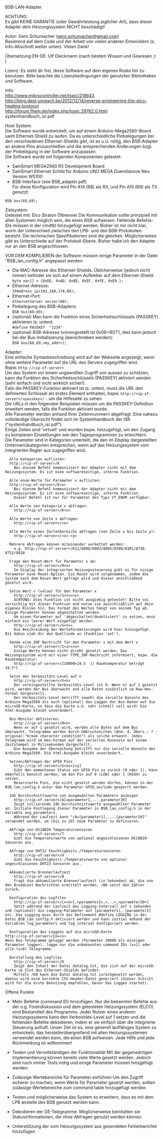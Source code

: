 BSB-LAN-Adapter

ACHTUNG:  
      Es gibt KEINE GARANTIE (oder Gewährleistung jeglicher Art), dass dieser Adapter dein Heizungssystem NICHT beschädigt!

Autor:	Gero Schumacher (gero.schumacher@gmail.com)  
      Basierend auf dem Code und der Arbeit von vielen anderen Entwicklern (s. Info-Abschnitt weiter unten). Vielen Dank!

Übersetzung EN-DE: Ulf Dieckmann (nach bestem Wissen und Gewissen ;) )

Lizenz:
	Es steht dir frei, diese Software auf dein eigenes Risiko hin zu benutzen. Bitte beachte die Lizenzbedingungen der genutzten Bibliotheken und Software.

Info:  
      http://www.mikrocontroller.net/topic/218643  
      http://blog.dest-unreach.be/2012/12/14/reverse-engineering-the-elco-heating-protocol  
      http://forum.fhem.de/index.php/topic,29762.0.html  
      systemhandbuch_isr.pdf

Host System:  
Die Software wurde entwickelt, um auf einem Arduino-Mega2560-Board samt Ethernet-Shield zu laufen. Da es unterschiedliche Pinbelegungen bei den verschiedenen Ethernet-Shields gibt, ist es u.U. nötig, den BSB-Adapter an andere Pins anzuschließen und die entsprechenden Änderungen bzgl. der Pinbelegung in der Software anzupassen.  
Die Software wurde mit folgenden Komponenten getestet:        
- SainSmart MEGA2560 R3 Development Board  
- SainSmart Ethernet Schild für Arduino UNO MEGA Duemilanove Neu Version W5100  
- BSB-Interface (see BSB_adapter.pdf)  
Für diese Konfiguration wird Pin A14 (68) als RX, und Pin A15 (69) als TX genutzt:

`BSB bus(68,69);`
      
Zielsystem:  
      Getestet mit: Elco Straton Ölbrenner
	Die Kommunikation sollte prinzipiell mit allen Systemen möglich sein, die einen BSB aufweisen.
	Fehlende Befehls-IDs müssen in der cmdtbl hinzugefügt werden.
	Bisher ist mir nicht klar, worin der Unterschied zwischen den LPB- und den BSB-Protokollen besteht. Die technischen Spezifikationen sind die gleichen. Möglicherweise gibt es Unterschiede auf der Protokoll-Ebene. Bisher habe ich den Adapter nur an den BSB angeschlossen.
    
VOR DEM KOMPILIEREN der Software müssen einige Parameter in der Datei "BSB_lan_config.h" angepasst werden:  
- Die MAC-Adresse des Ethernet-Shields. Üblicherweise (jedoch nicht immer) befindet sie sich auf einem Aufkleber auf dem Ethernet-Shield:  
  `byte mac[] = {0xDE, 0xAD, 0xBE, 0xEF, 0xFE, 0xEA };`  
- Ethernet-Adresse:  
  `IPAddress ip(192,168,178,88);`  
- Ethernet-Port:  
  `EthernetServer server(80);`  
- Pinbelegung des BSB-Adapters:  
  `BSB bus(68,69);`  
- (optional) Man kann die Funktion eines Sicherheitsschlüssels (PASSKEY) aktivieren (s. unten):  
  `#define PASSKEY  "1234"`  
- (optional) BSB-Adresse (voreingestellt ist 0x06=RGT1, dies kann jedoch bei der Bus-Initialisierung überschrieben werden):  
  `BSB bus(68,69,<my_addr>);`  
        
Adapter:  
      Eine einfache Syntaxbeschreibung wird auf der Webseite angezeigt, wenn ohne weitere Parameter auf die URL des Servers zugegriffen wird.  
      Bspw. `http://<ip-of-server>`  
      Um das System vor einem ungewollten Zugriff von aussen zu schützen, kann die Funktion des Sicherheitsschlüssels (PASSKEY) aktiviert werden (sehr einfach und nicht wirklich sicher!).  
      Falls die PASSKEY-Funktion aktiviert ist (s. unten), muss die URL den definierten Schlüssel als erstes Element enthalten,
      bspw. `http://<ip-of-server>/<passkey>/`    - um die Hilfeseite zu sehen  
      Die URLs in den folgenden Beispielen müssen um die PASSKEY-Definition erweitert werden, falls die Funktion aktiviert wurde.  
      Alle Parameter werden anhand ihrer Zeilennummern abgefragt. Eine nahezu vollständige Übersicht findet sich im Systemhandbuch der ISR ("systemhandbuch_isr.pdf").  
      Einige Zeilen sind 'virtuell' und wurden bspw. hinzugefügt, um den Zugang zu komplexen Einstellungen wie den Tagesprogrammen zu erleichtern.  
      Die Parameter sind in Kategorien unterteilt, die den im Display dargestellten Untermenükategorien entsprechen, wenn auf das Heizungssystem vom integrierten Regler aus zugegriffen wird.  

      Alle Kategorien auflisten:
      http://<ip-of-server>/K
        Bei diesem Befehl kommuniziert der Adapter nicht mit dem Heizungssystem. Es ist eine softwareseitige, interne Funktion.

      Alle enum-Werte für Parameter x auflisten:
      http://<ip-of-server>/E<x>
        Bei diesem Befehl kommuniziert der Adapter nicht mit dem Heizungssystem. Es ist eine softwareseitige, interne Funktion.
        Dieser Befehl ist nur für Parameter des Typs VT_ENUM verfügbar.

      Alle Werte von Kategorie x abfragen: 
        http://<ip-of-server>/K<x>

      Alle Werte von Zeile x abfragen:
        http://<ip-of-server>/<x>

      Alle Werte eines Zeilenbereichs abfragen (von Zeile x bis Zeile y):
        http://<ip-of-server>/<x>-<y>

      Mehrere Abfragen können miteinander verkettet werden:
        e.g. http://<ip-of-server>/K11/8000/8003/8005/8300/8301/8730-8732/8820

      Frage den Reset-Wert für Parameter x ab:
        http://<ip-of-server>/R<x>
        Im Display der integrierten Heizungssteuerung gibt es für einige Parameter eine Reset-Option. Ein Reset wird vorgenommen, indem das System nach dem Reset-Wert gefragt wird und dieser anschließend gesetzt wird.

      Setze Wert v (value) für den Parameter x
        http://<ip-of-server>/S<x>=<v>
        ACHTUNG: Dies Funktion ist nicht ausgiebig getestet! Bitte sei vorsichtig mit dieser Funktion und nutze sie ausschließlich auf dein eigenes Risiko hin. Das Format des Wertes hängt von seinem Typ ab. Einige Parameter können abgeschaltet werden. 
        Um einen Parameter auf 'abgeschaltet/deaktiviert' zu setzen, muss einfach ein leerer Wert eingefügt werden.
        http://<ip-of-server>/S<x>=
        Die Beschreibung der Werteformatierungen wird hier hinzugefügt. Bis dahin sieh dir den Quellcode an (Funktion 'set').
         
      Sende eine INF Nachricht für den Parameter x mit dem Wert v
        http://<ip-of-server>/I<x>=<v>
        Einige Werte können nicht direkt gesetzt werden. Das Heizungssystem wird mit einer TYPE_INF-Nachricht informiert, bspw. die Raumtemperatur:
        http://<ip-of-server>/I10000=19.5  // Raumtemperatur beträgt 19.5°C

      Setze den Verbositäts-Level auf n
        http://<ip-of-server>/V<n>
        Der voreingestellte Verbositäts-Level ist 0. Wenn er auf 1 gesetzt wird, werden der Bus überwacht und alle Daten zusätzlich im Raw-Hex-Format dargestellt.
        Der Verbositäts-Level betrifft sowohl die serielle Konsole des Arduino Mega2560 als auch (optional) das Loggen der Bus-Daten auf die microSD-Karte, so dass die Karte u.U. sehr schnell voll wird! Die html-Ausgabe bleibt unverändert.

      Bus-Monitor aktivieren:
        http://<ip-of-server>/M<n>
        Wenn er auf 1 gesetzt wird, werden alle Bytes auf dem Bus überwacht. Telegramme werden durch Umbruchzeichen (Anm. d. Übers.: ? - original:"break character condition") als solche erkannt. Jedes Telegramm wird im Hex-Format auf der seriellen Koonsole mit einem Zeitstempel in Milisekunden dargestellt.
        Die Ausgabe der Überwachung betrifft nur die serielle Konsole des Arduino Mega2560. Die html-Ausgabe bleibt unverändert.
        
      Setzen/Abfragen der GPIO Pins
        http://<ip-of-server>/G<xx>[=y]
        Gibt den momentanen Status von GPIO Pin xx zurück (0 oder 1). Kann ebenfalls benutzt werden, um den Pin auf 0 (LOW) oder 1 (HIGH) zu setzen. 
        Reservierte Pins, die nicht gesetzt werden dürfen, können in der BSB_lan_config.h unter dem Parameter GPIO_exclude gesperrt werden.
      
      24h Durchschnittswerte von ausgewählten Parametern anzeigen
        http://<ip-of-server>/A[=parameter1,...,parameter20]
        Zeigt rollierende 24h Durchschnittswerte ausgewählter Parameter an. Initiale Festlegung dieser Parameter in BSB_lan_config.h in der Variable avg_parameters.
        Während der Laufzeit kann "/A=[parameter1],...,[parameter20]" verwendet werden, um (bis zu 20) neue Parameter zu definieren.
      
      Abfrage von DS18B20 Temperatursensoren
        http://<ip-of-server>/T
        Gibt die Temperaturwerte von optional angeschlossenen DS18B20-Sensoren aus.
        
      Abfrage von DHT22 Feuchtigkeits-/Temperatursensoren
        http://<ip-of-server>/H
        Gibt die Feuchtigkeits-/Temperaturwerte von optional angeschlossenen DHT22-Sensoren aus.
      
      Akkumulierte Brennerlaufzeit
        http://<ip-of-server>/B
        Fragt die akkumulierte Brennerlaufzeit (in Sekunden) ab, die von den Broadcast Nachrichten ermittelt wurden. /B0 setzt den Zähler zurück.

      Konfiguration des Logfiles
        http://<ip-of-server>/L=<x>[,<parameter1>,<...>,<parameter20>]
        Setzt während der Laufzeit das Logging-Intervall auf x Sekunden und (optional) die Logging-Parameter auf [parameter1], [parameter2] etc. Das Logging muss durch das Definement #define LOGGING in der Datei BSB_lan_config.h aktiviert werden und kann initial anhand der Variablen log_parameters und log_interval konfiguriert werden.

      Konfiguration des Loggens auf die microSD-Karte
	http://<ip-of-server>/LU=<x>
	Wenn Bus-Telegramme geloggt werden (Parameter 30000 als einzigen Parameter loggen), logge nur die unbekannten command IDs (x=1) oder alle (x=0) Telegramme.

      Darstellung des Logfiles
        http://<ip-of-server>/D
        Zeigt den Inhalt der Datei datalog.txt, die sich auf der microSD-Karte im Slot des Ethernet-Shields befindet. 
        Mittels /D0 kann die Datei datalog.txt zurückgesetzt werden, ebenso wird eine korrekte CSV-Header-Datei generiert (dieser Schritt wird für die erste Benutzung empfohlen, bevor das Loggen startet).

Offene Punkte
- Mehr Befehle (command ID) hinzufügen.
          Nur die bekannten Befehle aus der o.g. Forendiskussion und dem getesteten Heizungssystem (ELCO) sind Bestandteil des Programms.
          Jeder Nutzer eines anderen Heizungssystems kann den Verbositäts-Level auf 1 setzen und die fehlenden Befehle dekodieren, indem er sie einfach über die integrierte Steuerung aufruft.
          Unser Ziel ist es, eine generell lauffähiges System zu entwickeln, das herstellerübergreifend mit allen Heizungssystemen verwendet werden kann, die einen BSB aufweisen. Jede Hilfe und jede Rückmeldung ist willkommen!
          
- Testen und Vervollständigen der Funktionalität
          Mit der gegenwärtigen Implementierung können bereits viele Werte gesetzt werden. Jedoch sind noch immer Tests nötig und einige Parameter müssen hinzgefügt werden.

- Zulässige Wertebereiche für Parameter einführen
          Um den Zugriff sicherer zu machen, wenn Werte für Parameter gesetzt werden, sollten zulässige Wertebereiche zum command table hinzugefügt werden.

- Testen und möglicherweise das System so erweitern, dass es mit dem LPB anstelle des BSB genutzt werden kann.

- Dekodieren der DE-Telegramme. Möglicherweise beinhalten sie Statusinformationen, die ohne Abfragen genutzt werden können.

- Unterstützung der vom Heizungssystem aus gesendeten Fehlerberichte hinzufügen
